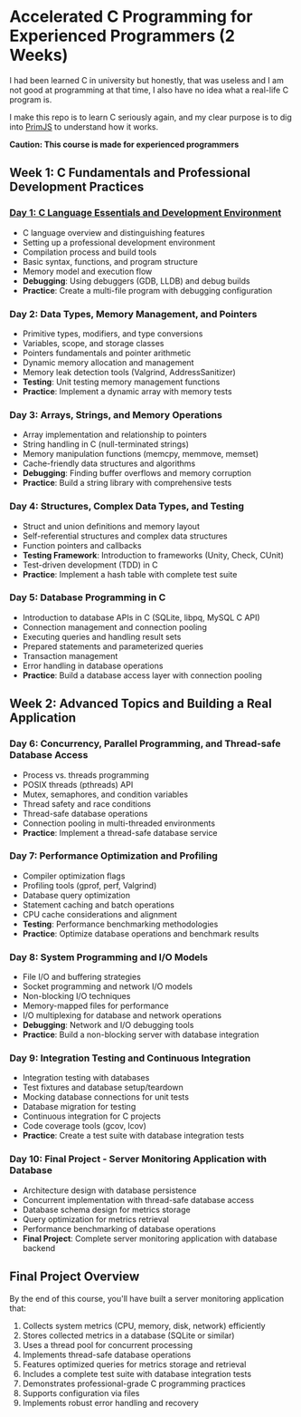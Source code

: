 # Accelerated C Programming for Experienced Programmers (2 Weeks)

I had been learned C in university but honestly, that was useless and I am not good at programming at that time, I also have no idea what a real-life C program is.

I make this repo is to learn C seriously again, and my clear purpose is to dig into [PrimJS](https://github.com/lynx-family/primjs) to understand how it works.

**Caution: This course is made for experienced programmers**

## Week 1: C Fundamentals and Professional Development Practices

### [Day 1: C Language Essentials and Development Environment](./week_01_day_01/README.md)

- C language overview and distinguishing features
- Setting up a professional development environment
- Compilation process and build tools
- Basic syntax, functions, and program structure
- Memory model and execution flow
- **Debugging**: Using debuggers (GDB, LLDB) and debug builds
- **Practice**: Create a multi-file program with debugging configuration

### Day 2: Data Types, Memory Management, and Pointers

- Primitive types, modifiers, and type conversions
- Variables, scope, and storage classes
- Pointers fundamentals and pointer arithmetic
- Dynamic memory allocation and management
- Memory leak detection tools (Valgrind, AddressSanitizer)
- **Testing**: Unit testing memory management functions
- **Practice**: Implement a dynamic array with memory tests

### Day 3: Arrays, Strings, and Memory Operations

- Array implementation and relationship to pointers
- String handling in C (null-terminated strings)
- Memory manipulation functions (memcpy, memmove, memset)
- Cache-friendly data structures and algorithms
- **Debugging**: Finding buffer overflows and memory corruption
- **Practice**: Build a string library with comprehensive tests

### Day 4: Structures, Complex Data Types, and Testing

- Struct and union definitions and memory layout
- Self-referential structures and complex data structures
- Function pointers and callbacks
- **Testing Framework**: Introduction to frameworks (Unity, Check, CUnit)
- Test-driven development (TDD) in C
- **Practice**: Implement a hash table with complete test suite

### Day 5: Database Programming in C

- Introduction to database APIs in C (SQLite, libpq, MySQL C API)
- Connection management and connection pooling
- Executing queries and handling result sets
- Prepared statements and parameterized queries
- Transaction management
- Error handling in database operations
- **Practice**: Build a database access layer with connection pooling

## Week 2: Advanced Topics and Building a Real Application

### Day 6: Concurrency, Parallel Programming, and Thread-safe Database Access

- Process vs. threads programming
- POSIX threads (pthreads) API
- Mutex, semaphores, and condition variables
- Thread safety and race conditions
- Thread-safe database operations
- Connection pooling in multi-threaded environments
- **Practice**: Implement a thread-safe database service

### Day 7: Performance Optimization and Profiling

- Compiler optimization flags
- Profiling tools (gprof, perf, Valgrind)
- Database query optimization
- Statement caching and batch operations
- CPU cache considerations and alignment
- **Testing**: Performance benchmarking methodologies
- **Practice**: Optimize database operations and benchmark results

### Day 8: System Programming and I/O Models

- File I/O and buffering strategies
- Socket programming and network I/O models
- Non-blocking I/O techniques
- Memory-mapped files for performance
- I/O multiplexing for database and network operations
- **Debugging**: Network and I/O debugging tools
- **Practice**: Build a non-blocking server with database integration

### Day 9: Integration Testing and Continuous Integration

- Integration testing with databases
- Test fixtures and database setup/teardown
- Mocking database connections for unit tests
- Database migration for testing
- Continuous integration for C projects
- Code coverage tools (gcov, lcov)
- **Practice**: Create a test suite with database integration tests

### Day 10: Final Project - Server Monitoring Application with Database

- Architecture design with database persistence
- Concurrent implementation with thread-safe database access
- Database schema design for metrics storage
- Query optimization for metrics retrieval
- Performance benchmarking of database operations
- **Final Project**: Complete server monitoring application with database backend

## Final Project Overview

By the end of this course, you'll have built a server monitoring application that:

1. Collects system metrics (CPU, memory, disk, network) efficiently
2. Stores collected metrics in a database (SQLite or similar)
3. Uses a thread pool for concurrent processing
4. Implements thread-safe database operations
5. Features optimized queries for metrics storage and retrieval
6. Includes a complete test suite with database integration tests
7. Demonstrates professional-grade C programming practices
8. Supports configuration via files
9. Implements robust error handling and recovery
